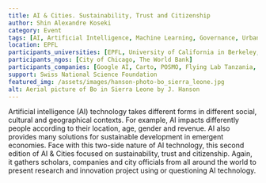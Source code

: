 ```yaml
---
title: AI & Cities. Sustainability, Trust and Citizenship
author: Shin Alexandre Koseki
category: Event
tags: [AI, Artificial Intelligence, Machine Learning, Governance, Urban Planning, Cities]
location: EPFL
participants_universities: [EPFL, University of California in Berkeley, University of Zurich, University of Georgia, University College London, The Turing Institute, ETH Zurich, University of Leeds, University of Bristol, New York University]
participants_ngos: [City of Chicago, The World Bank]
participants_companies: [Google AI, Carto, POSMO, Flying Lab Tanzania, ESRI, FAIRTIQ, Neptume.ml, New Light Technology]
support: Swiss National Science Foundation
featured_img: /assets/images/hanson-photo-bo_sierra_leone.jpg
alt: Aerial picture of Bo in Sierra Leone by J. Hanson
---
```

Artificial intelligence (AI) technology takes different forms in different social, cultural and geographical contexts. For example, AI impacts differently people according to their location, age, gender and revenue. AI also provides many solutions for sustainable development in emergent economies. Face with this two-side nature of AI technology, this second edition of AI & Cities focused on sustainability, trust and citizenship. Again, it gathers scholars, companies and city officials from all around the world to present research and innovation project using or questioning AI technology. 
